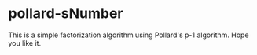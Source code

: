 # pollard-sNumber
This is a simple factorization algorithm using Pollard's p-1 algorithm. Hope you like it.
